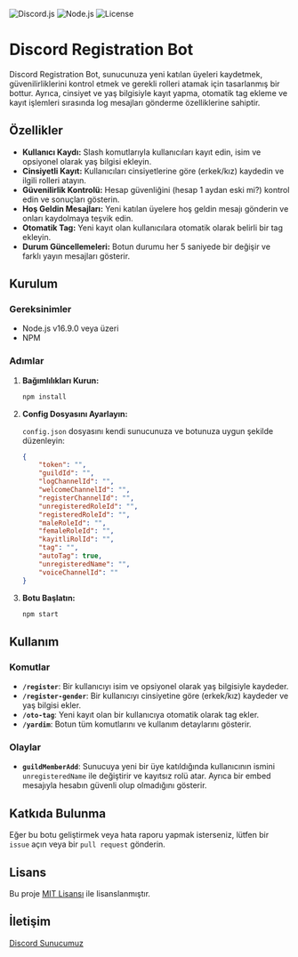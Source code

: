![Discord.js](https://img.shields.io/badge/Discord.js-v14-blue.svg)
![Node.js](https://img.shields.io/badge/Node.js-16%2B-green.svg)
![License](https://img.shields.io/badge/License-MIT-yellow.svg)

# Discord Registration Bot

Discord Registration Bot, sunucunuza yeni katılan üyeleri kaydetmek, güvenilirliklerini kontrol etmek ve gerekli rolleri atamak için tasarlanmış bir bottur. Ayrıca, cinsiyet ve yaş bilgisiyle kayıt yapma, otomatik tag ekleme ve kayıt işlemleri sırasında log mesajları gönderme özelliklerine sahiptir.

## Özellikler

- **Kullanıcı Kaydı:** Slash komutlarıyla kullanıcıları kayıt edin, isim ve opsiyonel olarak yaş bilgisi ekleyin.
- **Cinsiyetli Kayıt:** Kullanıcıları cinsiyetlerine göre (erkek/kız) kaydedin ve ilgili rolleri atayın.
- **Güvenilirlik Kontrolü:** Hesap güvenliğini (hesap 1 aydan eski mi?) kontrol edin ve sonuçları gösterin.
- **Hoş Geldin Mesajları:** Yeni katılan üyelere hoş geldin mesajı gönderin ve onları kaydolmaya teşvik edin.
- **Otomatik Tag:** Yeni kayıt olan kullanıcılara otomatik olarak belirli bir tag ekleyin.
- **Durum Güncellemeleri:** Botun durumu her 5 saniyede bir değişir ve farklı yayın mesajları gösterir.

## Kurulum

### Gereksinimler

- Node.js v16.9.0 veya üzeri
- NPM

### Adımlar

1. **Bağımlılıkları Kurun:**

    ```bash
    npm install
    ```

2. **Config Dosyasını Ayarlayın:**

    `config.json` dosyasını kendi sunucunuza ve botunuza uygun şekilde düzenleyin:

    ```json
    {
        "token": "",
        "guildId": "",
        "logChannelId": "",
        "welcomeChannelId": "",
        "registerChannelId": "",
        "unregisteredRoleId": "",
        "registeredRoleId": "",
        "maleRoleId": "",
        "femaleRoleId": "",
        "kayitliRolId": "",
        "tag": "",
        "autoTag": true,
        "unregisteredName": "",
        "voiceChannelId": ""
    }
    ```

3. **Botu Başlatın:**

    ```bash
    npm start
    ```

## Kullanım

### Komutlar

- **`/register`**: Bir kullanıcıyı isim ve opsiyonel olarak yaş bilgisiyle kaydeder.
- **`/register-gender`**: Bir kullanıcıyı cinsiyetine göre (erkek/kız) kaydeder ve yaş bilgisi ekler.
- **`/oto-tag`**: Yeni kayıt olan bir kullanıcıya otomatik olarak tag ekler.
- **`/yardim`**: Botun tüm komutlarını ve kullanım detaylarını gösterir.

### Olaylar

- **`guildMemberAdd`**: Sunucuya yeni bir üye katıldığında kullanıcının ismini `unregisteredName` ile değiştirir ve kayıtsız rolü atar. Ayrıca bir embed mesajıyla hesabın güvenli olup olmadığını gösterir.

## Katkıda Bulunma

Eğer bu botu geliştirmek veya hata raporu yapmak isterseniz, lütfen bir `issue` açın veya bir `pull request` gönderin.

## Lisans

Bu proje [MIT Lisansı](LICENSE) ile lisanslanmıştır.

## İletişim
[Discord Sunucumuz](https://discord.gg/novadev)
